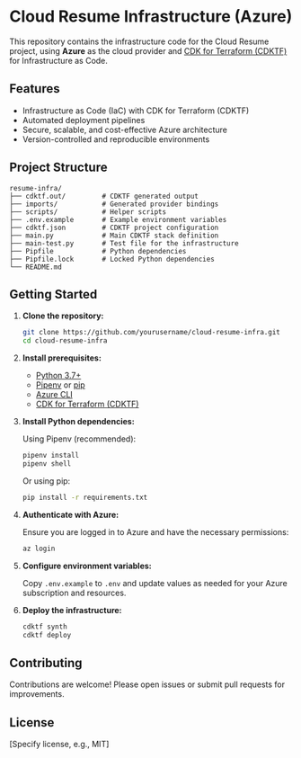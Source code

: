 # Cloud Resume Infrastructure (Azure)

This repository contains the infrastructure code for the Cloud Resume project, using **Azure** as the cloud provider and [CDK for Terraform (CDKTF)](https://developer.hashicorp.com/terraform/cdktf) for Infrastructure as Code.

## Features

- Infrastructure as Code (IaC) with CDK for Terraform (CDKTF)
- Automated deployment pipelines
- Secure, scalable, and cost-effective Azure architecture
- Version-controlled and reproducible environments

## Project Structure

```
resume-infra/
├── cdktf.out/         # CDKTF generated output
├── imports/           # Generated provider bindings
├── scripts/           # Helper scripts
├── .env.example       # Example environment variables
├── cdktf.json         # CDKTF project configuration
├── main.py            # Main CDKTF stack definition
├── main-test.py       # Test file for the infrastructure
├── Pipfile            # Python dependencies
├── Pipfile.lock       # Locked Python dependencies
└── README.md
```

## Getting Started

1. **Clone the repository:**

   ```bash
   git clone https://github.com/yourusername/cloud-resume-infra.git
   cd cloud-resume-infra
   ```

2. **Install prerequisites:**

   - [Python 3.7+](https://www.python.org/downloads/)
   - [Pipenv](https://pipenv.pypa.io/en/latest/) or [pip](https://pip.pypa.io/en/stable/)
   - [Azure CLI](https://docs.microsoft.com/en-us/cli/azure/install-azure-cli)
   - [CDK for Terraform (CDKTF)](https://developer.hashicorp.com/terraform/cdktf)

3. **Install Python dependencies:**

   Using Pipenv (recommended):

   ```bash
   pipenv install
   pipenv shell
   ```

   Or using pip:

   ```bash
   pip install -r requirements.txt
   ```

4. **Authenticate with Azure:**

   Ensure you are logged in to Azure and have the necessary permissions:

   ```bash
   az login
   ```

5. **Configure environment variables:**

   Copy `.env.example` to `.env` and update values as needed for your Azure subscription and resources.

6. **Deploy the infrastructure:**

   ```bash
   cdktf synth
   cdktf deploy
   ```

## Contributing

Contributions are welcome! Please open issues or submit pull requests for improvements.

## License

[Specify license, e.g., MIT]
